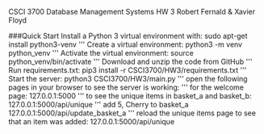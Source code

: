 CSCI 3700 Database Management Systems
HW 3
Robert Fernald & Xavier Floyd

###Quick Start
Install a Python 3 virtual environment with:
sudo apt-get install python3-venv
'''
Create a virtual environment:
python3 -m venv python_venv
'''
Activate the virtual environment:
source python_venv/bin/activate
'''
Download and unzip the code from GitHub
'''
Run requirements.txt:
pip3 install -r CSCI3700/HW3/requirements.txt
'''
Start the server:
python3 CSCI3700/HW3/main.py
'''
open the following pages in your browser to see the server is working:
'''
for the welcome page:
127.0.0.1:5000
'''
to see the unique items in basket_a and basket_b:
127.0.0.1:5000/api/unique
'''
add 5, Cherry to basket_a
127.0.0.1:5000/api/update_basket_a
'''
reload the unique items page to see that an item was added:
127.0.0.1:5000/api/unique